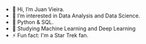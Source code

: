 - 👋 Hi, I’m Juan Vieira.
- 👀 I’m interested in Data Analysis and Data Science.
- 🌱 Python & SQL.
- 🤖 Studying Machine Learning and Deep Learning
- ⚡ Fun fact: I'm a Star Trek fan.

<!---
ju4nv1e1r4/ju4nv1e1r4 is a ✨ special ✨ repository because its `README.md` (this file) appears on your GitHub profile.
You can click the Preview link to take a look at your changes.
--->
